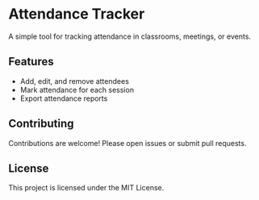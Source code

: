 # Attendance Tracker

A simple tool for tracking attendance in classrooms, meetings, or events.

## Features

- Add, edit, and remove attendees
- Mark attendance for each session
- Export attendance reports

## Contributing

Contributions are welcome! Please open issues or submit pull requests.

## License

This project is licensed under the MIT License.
